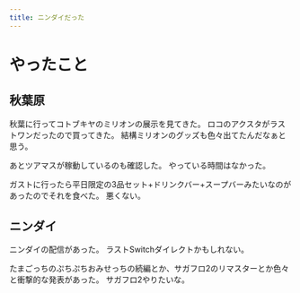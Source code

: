 ```yaml
---
title: ニンダイだった
---
```


# やったこと

## 秋葉原

秋葉に行ってコトブキヤのミリオンの展示を見てきた。
ロコのアクスタがラストワンだったので買ってきた。
結構ミリオンのグッズも色々出てたんだなぁと思う。

あとツアマスが稼動しているのも確認した。
やっている時間はなかった。

ガストに行ったら平日限定の3品セット+ドリンクバー+スープバーみたいなのがあったのでそれを食べた。
悪くない。

## ニンダイ

ニンダイの配信があった。
ラストSwitchダイレクトかもしれない。

たまごっちのぷちぷちおみせっちの続編とか、サガフロ2のリマスターとか色々と衝撃的な発表があった。
サガフロ2やりたいな。

